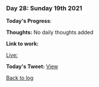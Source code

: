 ### Day 28: Sunday 19th 2021

**Today's Progress**:   

**Thoughts:** No daily thoughts added

**Link to work:** 

[Live: ](https://scrimba.com/scrim/cocab48409760e7b293f3e893)


**Today's Tweet:** [View](https://twitter.com/MrAldoJack/status/1472598609757712384)

[Back to log](/log.md)